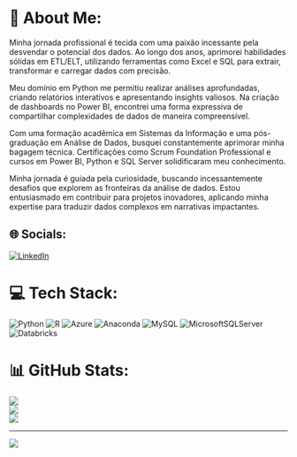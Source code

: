 # 💫 About Me:
Minha jornada profissional é tecida com uma paixão incessante pela desvendar o potencial dos dados. Ao longo dos anos, aprimorei habilidades sólidas em ETL/ELT, utilizando ferramentas como Excel e SQL para extrair, transformar e carregar dados com precisão.

Meu domínio em Python me permitiu realizar análises aprofundadas, criando relatórios interativos e apresentando insights valiosos. Na criação de dashboards no Power BI, encontrei uma forma expressiva de compartilhar complexidades de dados de maneira compreensível.

Com uma formação acadêmica em Sistemas da Informação e uma pós-graduação em Análise de Dados, busquei constantemente aprimorar minha bagagem técnica. Certificações como Scrum Foundation Professional e cursos em Power BI, Python e SQL Server solidificaram meu conhecimento.

Minha jornada é guiada pela curiosidade, buscando incessantemente desafios que explorem as fronteiras da análise de dados. Estou entusiasmado em contribuir para projetos inovadores, aplicando minha expertise para traduzir dados complexos em narrativas impactantes.

## 🌐 Socials:
[![LinkedIn](https://img.shields.io/badge/LinkedIn-%230077B5.svg?logo=linkedin&logoColor=white)](https://linkedin.com/in/https://www.linkedin.com/in/alan-almeida-da-silva-andrade-84092763/) 

# 💻 Tech Stack:
![Python](https://img.shields.io/badge/python-3670A0?style=for-the-badge&logo=python&logoColor=ffdd54) ![R](https://img.shields.io/badge/r-%23276DC3.svg?style=for-the-badge&logo=r&logoColor=white) ![Azure](https://img.shields.io/badge/azure-%230072C6.svg?style=for-the-badge&logo=azure-devops&logoColor=white) ![Anaconda](https://img.shields.io/badge/Anaconda-%2344A833.svg?style=for-the-badge&logo=anaconda&logoColor=white) ![MySQL](https://img.shields.io/badge/mysql-%2300f.svg?style=for-the-badge&logo=mysql&logoColor=white) ![MicrosoftSQLServer](https://img.shields.io/badge/Microsoft%20SQL%20Sever-CC2927?style=for-the-badge&logo=microsoft%20sql%20server&logoColor=white) ![Databricks](https://img.shields.io/badge/Databricks-000?style=for-the-badge&logo=databricks&logoColor=orange)

# 📊 GitHub Stats:
![](https://github-readme-stats.vercel.app/api?username=Alan-DSA&theme=dark&hide_border=false&include_all_commits=true&count_private=true)<br/>
![](https://github-readme-streak-stats.herokuapp.com/?user=Alan-DSA&theme=dark&hide_border=false)<br/>
![](https://github-readme-stats.vercel.app/api/top-langs/?username=Alan-DSA&theme=dark&hide_border=false&include_all_commits=true&count_private=true&layout=compact)

---
[![](https://visitcount.itsvg.in/api?id=Alan-DSA&icon=0&color=0)](https://visitcount.itsvg.in)

<!-- Proudly created with GPRM ( https://gprm.itsvg.in ) -->
